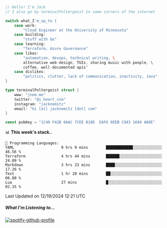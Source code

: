```go
// Hello! I'm Jack
// I also go by terminalPoltergeist in some corners of the internet

switch what_I'm_up_to {
    case work:
        "Cloud Engineer at the University of Minnesota"
    case building:
        "stuff with Go"
    case learning:
        "Terraform, Azure Governance"
    case likes:
        "automation, devops, technical writing, \
        alternative web-design, TUIs, sharing music with people, \
        coffee, well-documented apis"
    case dislikes:
        "politics, clutter, lack of communication, inactivity, Java"
}

type terminalPoltergeist struct {
    www: "jnem.me"
    twitter: "@i_heart_vim"
    instagram: "jacknemitz"
    email: "hi [at] jacknemitz [dot] com"
}

const pubKey = "1C49 F42B 6AAC 7CEE B18D  EAF6 0EEB C943 1694 A88E"
```

<!--START_SECTION:waka-->
📊 **This week's stack..** 

```text
💬 Programming Languages: 
YAML                     9 hrs 9 mins        ████████████░░░░░░░░░░░░░   46.56 % 
Terraform                4 hrs 44 mins       ██████░░░░░░░░░░░░░░░░░░░   24.09 % 
Markdown                 3 hrs 23 mins       ████░░░░░░░░░░░░░░░░░░░░░   17.26 % 
Text                     1 hr 20 mins        ██░░░░░░░░░░░░░░░░░░░░░░░   06.80 % 
Lua                      27 mins             █░░░░░░░░░░░░░░░░░░░░░░░░   02.35 % 
```


 Last Updated on 12/19/2024 12:21 UTC
<!--END_SECTION:waka-->

##### What I'm Listening to...

[![spotify-github-profile](https://jnem.me/listening-item?maxAge=2592000)](https://jnem.me/listening)
